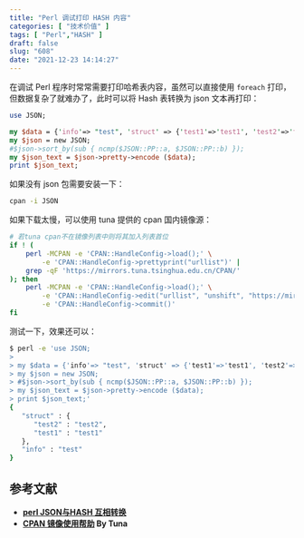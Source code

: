 ```yaml
---
title: "Perl 调试打印 HASH 内容"
categories: [ "技术价值" ]
tags: [ "Perl","HASH" ]
draft: false
slug: "608"
date: "2021-12-23 14:14:27"
---
```


在调试 Perl 程序时常常需要打印哈希表内容，虽然可以直接使用 `foreach` 打印，但数据复杂了就难办了，此时可以将 Hash 表转换为 json 文本再打印：

```perl
use JSON;

my $data = {'info'=> "test", 'struct' => {'test1'=>'test1', 'test2'=>'test2'}};
my $json = new JSON;
#$json->sort_by(sub { ncmp($JSON::PP::a, $JSON::PP::b) });
my $json_text = $json->pretty->encode ($data);
print $json_text;
```

如果没有 json 包需要安装一下：

```bash
cpan -i JSON
```

如果下载太慢，可以使用 tuna 提供的 cpan 国内镜像源：

```bash
# 若tuna cpan不在镜像列表中则将其加入列表首位
if ! (
    perl -MCPAN -e 'CPAN::HandleConfig->load();' \
        -e 'CPAN::HandleConfig->prettyprint("urllist")' |
    grep -qF 'https://mirrors.tuna.tsinghua.edu.cn/CPAN/'
); then
    perl -MCPAN -e 'CPAN::HandleConfig->load();' \
        -e 'CPAN::HandleConfig->edit("urllist", "unshift", "https://mirrors.tuna.tsinghua.edu.cn/CPAN/");' \
        -e 'CPAN::HandleConfig->commit()'
fi
```

测试一下，效果还可以：

```bash
$ perl -e 'use JSON;
> 
> my $data = {'info'=> "test", 'struct' => {'test1'=>'test1', 'test2'=>'test2'}};
> my $json = new JSON;
> #$json->sort_by(sub { ncmp($JSON::PP::a, $JSON::PP::b) });
> my $json_text = $json->pretty->encode ($data);
> print $json_text;'
{
   "struct" : {
      "test2" : "test2",
      "test1" : "test1"
   },
   "info" : "test"
}
```

## 参考文献

- **[perl JSON与HASH 互相转换](https://blog.csdn.net/konglongaa/article/details/51557756)**
- **[CPAN 镜像使用帮助](https://mirrors.tuna.tsinghua.edu.cn/help/CPAN/) By Tuna**